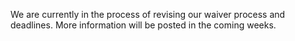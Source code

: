 We are currently in the process of revising our waiver process and deadlines. More information will be posted in the coming weeks.